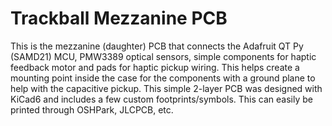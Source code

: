 # Trackball Mezzanine PCB

This is the mezzanine (daughter) PCB that connects the Adafruit QT Py (SAMD21) MCU, PMW3389 optical sensors, simple components for haptic feedback motor and pads for haptic pickup wiring. This helps create a mounting point inside the case for the components with a ground plane to help with the capacitive pickup. This simple 2-layer PCB was designed with KiCad6 and includes a few custom footprints/symbols. This can easily be printed through OSHPark, JLCPCB, etc.

